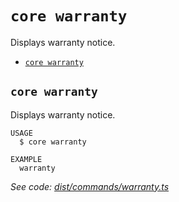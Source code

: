# `core warranty`

Displays warranty notice.

- [`core warranty`](#core-warranty)

## `core warranty`

Displays warranty notice.

```
USAGE
  $ core warranty

EXAMPLE
  warranty
```

_See code: [dist/commands/warranty.ts](https://github.com/LiskHQ/lisk-core/blob/v3.0.0-beta.1/dist/commands/warranty.ts)_
